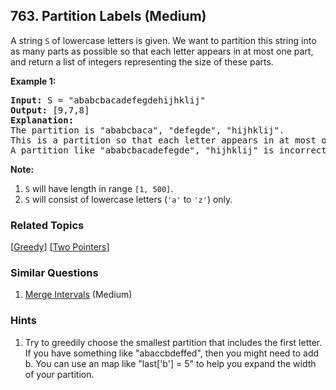 <!--|This file generated by command(leetcode description); DO NOT EDIT.    |-->
<!--+----------------------------------------------------------------------+-->
<!--|@author    Openset <openset.wang@gmail.com>                           |-->
<!--|@link      https://github.com/openset                                 |-->
<!--|@home      https://github.com/openset/leetcode                        |-->
<!--+----------------------------------------------------------------------+-->

## 763. Partition Labels (Medium)

<p>
A string <code>S</code> of lowercase letters is given.  We want to partition this string into as many parts as possible so that each letter appears in at most one part, and return a list of integers representing the size of these parts.
</p><p>

<p><b>Example 1:</b><br />
<pre>
<b>Input:</b> S = "ababcbacadefegdehijhklij"
<b>Output:</b> [9,7,8]
<b>Explanation:</b>
The partition is "ababcbaca", "defegde", "hijhklij".
This is a partition so that each letter appears in at most one part.
A partition like "ababcbacadefegde", "hijhklij" is incorrect, because it splits S into less parts.
</pre>
</p>

<p><b>Note:</b><br><ol>
<li><code>S</code> will have length in range <code>[1, 500]</code>.</li>
<li><code>S</code> will consist of lowercase letters (<code>'a'</code> to <code>'z'</code>) only.</li>
</ol></p>

### Related Topics
  [[Greedy](https://github.com/openset/leetcode/tree/master/tag/greedy/README.md)]
  [[Two Pointers](https://github.com/openset/leetcode/tree/master/tag/two-pointers/README.md)]

### Similar Questions
  1. [Merge Intervals](https://github.com/openset/leetcode/tree/master/problems/merge-intervals) (Medium)

### Hints
  1. Try to greedily choose the smallest partition that includes the first letter.  If you have something like "abaccbdeffed", then you might need to add b.  You can use an map like "last['b'] = 5" to help you expand the width of your partition.
